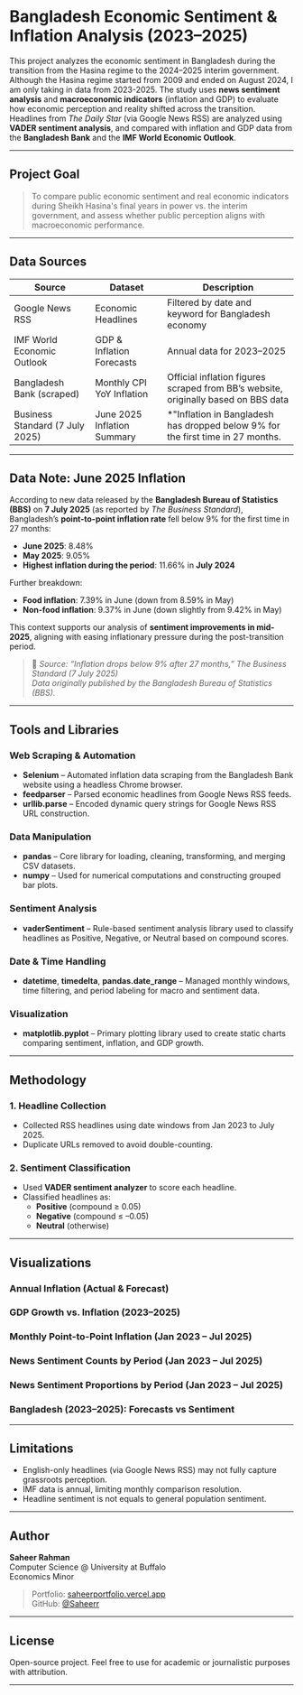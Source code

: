#  Bangladesh Economic Sentiment & Inflation Analysis (2023–2025)

This project analyzes the economic sentiment in Bangladesh during the transition from the Hasina regime to the 2024–2025 interim government. Although the Hasina regime started from 2009 and ended on August 2024, I am only taking in data from 2023-2025. The study uses **news sentiment analysis** and **macroeconomic indicators** (inflation and GDP) to evaluate how economic perception and reality shifted across the transition. Headlines from *The Daily Star* (via Google News RSS) are analyzed using **VADER sentiment analysis**, and compared with inflation and GDP data from the **Bangladesh Bank** and the **IMF World Economic Outlook**.

---

##  Project Goal

> To compare public economic sentiment and real economic indicators during Sheikh Hasina's final years in power vs. the interim government, and assess whether public perception aligns with macroeconomic performance.

---

##  Data Sources

| Source                  | Dataset                                  | Description |
|------------------------|-------------------------------------------|-------------|
| Google News RSS        | Economic Headlines                        | Filtered by date and keyword for Bangladesh economy |
| IMF World Economic Outlook | GDP & Inflation Forecasts           | Annual data for 2023–2025 |
| Bangladesh Bank (scraped) | Monthly CPI YoY Inflation | Official inflation figures scraped from BB’s website, originally based on BBS data |
| Business Standard (7 July 2025)     | June 2025 Inflation Summary      | *"Inflation in Bangladesh has dropped below 9% for the first time in 27 months.

---

##  Data Note: June 2025 Inflation 

According to new data released by the **Bangladesh Bureau of Statistics (BBS)** on **7 July 2025** (as reported by *The Business Standard*), Bangladesh’s **point-to-point inflation rate** fell below 9% for the first time in 27 months:

- **June 2025**: 8.48%  
- **May 2025**: 9.05%  
- **Highest inflation during the period**: 11.66% in **July 2024**

Further breakdown:
- **Food inflation**: 7.39% in June (down from 8.59% in May)
- **Non-food inflation**: 9.37% in June (down slightly from 9.42% in May)

This context supports our analysis of **sentiment improvements in mid-2025**, aligning with easing inflationary pressure during the post-transition period.

> 📎 *Source: “Inflation drops below 9% after 27 months,” The Business Standard (7 July 2025)*  
> *Data originally published by the Bangladesh Bureau of Statistics (BBS).*

---

##  Tools and Libraries

###  Web Scraping & Automation
- **Selenium** – Automated inflation data scraping from the Bangladesh Bank website using a headless Chrome browser.
- **feedparser** – Parsed economic headlines from Google News RSS feeds.
- **urllib.parse** – Encoded dynamic query strings for Google News RSS URL construction.

###  Data Manipulation
- **pandas** – Core library for loading, cleaning, transforming, and merging CSV datasets.
- **numpy** – Used for numerical computations and constructing grouped bar plots.

###  Sentiment Analysis
- **vaderSentiment** – Rule-based sentiment analysis library used to classify headlines as Positive, Negative, or Neutral based on compound scores.

###  Date & Time Handling
- **datetime**, **timedelta**, **pandas.date_range** – Managed monthly windows, time filtering, and period labeling for macro and sentiment data.

###  Visualization
- **matplotlib.pyplot** – Primary plotting library used to create static charts comparing sentiment, inflation, and GDP growth.

---

##  Methodology

### 1. Headline Collection
- Collected RSS headlines using date windows from Jan 2023 to July 2025.
- Duplicate URLs removed to avoid double-counting.

### 2. Sentiment Classification
- Used **VADER sentiment analyzer** to score each headline.
- Classified headlines as:
  - **Positive** (compound ≥ 0.05)
  - **Negative** (compound ≤ –0.05)
  - **Neutral** (otherwise)

---

## Visualizations

### Annual Inflation (Actual & Forecast)

### GDP Growth vs. Inflation (2023–2025)

### Monthly Point-to-Point Inflation (Jan 2023 – Jul 2025)

### News Sentiment Counts by Period (Jan 2023 – Jul 2025)

### News Sentiment Proportions by Period (Jan 2023 – Jul 2025)

### Bangladesh (2023–2025): Forecasts vs Sentiment

---

## Limitations

- English-only headlines (via Google News RSS) may not fully capture grassroots perception.
- IMF data is annual, limiting monthly comparison resolution.
- Headline sentiment is not equals to general population sentiment.

---


## Author

**Saheer Rahman**  
Computer Science @ University at Buffalo  
Economics Minor  
> Portfolio: [saheerportfolio.vercel.app](https://saheerportfolio.vercel.app/)  
> GitHub: [@Saheerr](https://github.com/Saheerr)

---

##  License

Open-source project. Feel free to use for academic or journalistic purposes with attribution.

---

